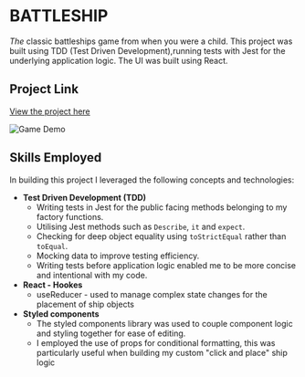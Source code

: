 # BATTLESHIP

_The_ classic battleships game from when you were a child. This project was built using TDD (Test Driven Development),running tests with Jest for the underlying application logic. The UI was built using React.

## Project Link

[View the project here](https://digidub.github.io/battleship/)

![Game Demo](https://i.imgur.com/jRUX1dD.gif 'Battleships demo')

## Skills Employed

In building this project I leveraged the following concepts and technologies:

- **Test Driven Development (TDD)**
  - Writing tests in Jest for the public facing methods belonging to my factory functions.
  - Utilising Jest methods such as `Describe`, `it` and `expect`.
  - Checking for deep object equality using `toStrictEqual` rather than `toEqual`.
  - Mocking data to improve testing efficiency.
  - Writing tests before application logic enabled me to be more concise and intentional with my code.
- **React - Hookes**
  - useReducer - used to manage complex state changes for the placement of ship objects
- **Styled components**
  - The styled components library was used to couple component logic and styling together for ease of editing.
  - I employed the use of props for conditional formatting, this was particularly useful when building my custom "click and place" ship logic
